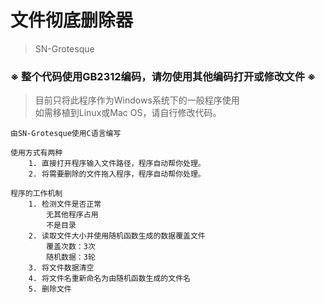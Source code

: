 # 文件彻底删除器
> SN-Grotesque

### ※ 整个代码使用GB2312编码，请勿使用其他编码打开或修改文件 ※

> 目前只将此程序作为Windows系统下的一般程序使用<br>
> 如需移植到Linux或Mac OS，请自行修改代码。

```text
由SN-Grotesque使用C语言编写

使用方式有两种
    1. 直接打开程序输入文件路径，程序自动帮你处理。
    2. 将需要删除的文件拖入程序，程序自动帮你处理。

程序的工作机制
    1. 检测文件是否正常
        无其他程序占用
        不是目录
    2. 读取文件大小并使用随机函数生成的数据覆盖文件
        覆盖次数：3次
        随机数据：3轮
    3. 将文件数据清空
    4. 将文件名重新命名为由随机函数生成的文件名
    5. 删除文件
```
